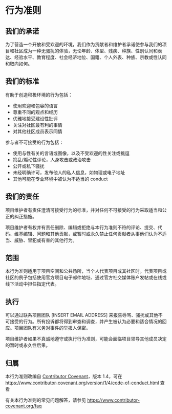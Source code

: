 # 行为准则

## 我们的承诺

为了营造一个开放和受欢迎的环境，我们作为贡献者和维护者承诺使参与我们的项目和社区成为一种无骚扰的体验，无论年龄、体型、残疾、种族、性别认同和表达、经验水平、教育程度、社会经济地位、国籍、个人外表、种族、宗教或性认同和取向如何。

## 我们的标准

有助于创造积极环境的行为包括：

- 使用欢迎和包容的语言
- 尊重不同的观点和经历
- 优雅地接受建设性批评
- 关注对社区最有利的事情
- 对其他社区成员表示同情

参与者不可接受的行为包括：

- 使用与性有关的言语或图像，以及不受欢迎的性关注或挑逗
- 捣乱/煽动性评论，人身攻击或政治攻击
- 公开或私下骚扰
- 未经明确许可，发布他人的私人信息，如物理或电子地址
- 其他可能在专业环境中被认为不适当的 conduct

## 我们的责任

项目维护者有责任澄清可接受行为的标准，并对任何不可接受的行为采取适当和公正的纠正措施。

项目维护者有权并有责任删除、编辑或拒绝与本行为准则不符的评论、提交、代码、维基编辑、问题和其他贡献，或暂时或永久禁止任何贡献者从事他们认为不适当、威胁、冒犯或有害的其他行为。

## 范围

本行为准则适用于项目空间和公共场所，当个人代表项目或其社区时。代表项目或社区的例子包括使用官方项目电子邮件地址、通过官方社交媒体账户发帖或在线或线下活动中担任指定代表。

## 执行

可以通过联系项目团队 [INSERT EMAIL ADDRESS] 来报告辱骂、骚扰或其他不可接受的行为。所有投诉都将得到审查和调查，并产生被认为必要和适合情况的回应。项目团队有义务对事件的举报人保密。

项目维护者如果不真诚地遵守或执行行为准则，可能会面临项目领导其他成员决定的暂时或永久性后果。

## 归属

本行为准则改编自 [Contributor Covenant][homepage]，版本 1.4，可在 <https://www.contributor-covenant.org/version/1/4/code-of-conduct.html> 查看

[homepage]: https://www.contributor-covenant.org

有关本行为准则的常见问题解答，请参见 https://www.contributor-covenant.org/faq
